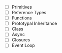 - [ ] Primitives
- [ ] Reference Types
- [ ] Functions
- [ ] Prototypal Inheritance
- [ ] Class
- [ ] Async
- [ ] Closures
- [ ] Event Loop